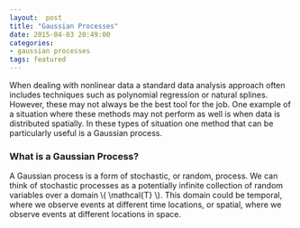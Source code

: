 ```yaml
---
layout:  post
title: "Gaussian Processes" 
date: 2015-04-03 20:49:00
categories:
- gaussian processes
tags: featured
---
```


When dealing with nonlinear data a standard data analysis approach often includes techniques 
such as polynomial regression or natural splines. However, these may not always be the best
tool for the job. One example of a situation where these methods may not perform as well is 
when data is distributed spatially. In these types of situation one method that can be 
particularly useful is a Gaussian process.

### What is a Gaussian Process?

A Gaussian process is a form of stochastic, or random, process. We can think of 
stochastic processes as a potentially infinite collection of random variables over a domain
\\( \mathcal{T} \\). This domain could be temporal, where we observe events at different 
time locations, or spatial, where we observe events at different locations in space. 

